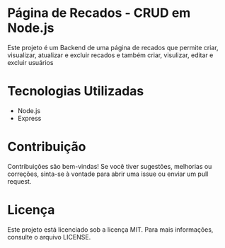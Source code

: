# Página de Recados - CRUD em Node.js
Este projeto é um Backend de uma página de recados que permite criar, visualizar, atualizar e excluir recados e também criar, visulizar, editar e excluir usuários

# Tecnologias Utilizadas
<ul>
  <li>Node.js</li>
  <li>Express</li>
</ul>

# Contribuição
Contribuições são bem-vindas! Se você tiver sugestões, melhorias ou correções, sinta-se à vontade para abrir uma issue ou enviar um pull request.

# Licença
Este projeto está licenciado sob a licença MIT. Para mais informações, consulte o arquivo LICENSE.
